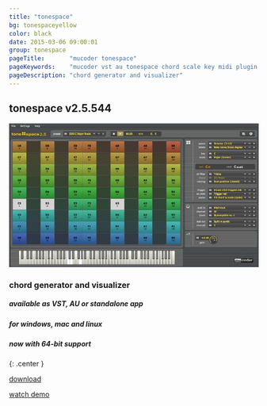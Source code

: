 ```yaml
---
title: "tonespace"
bg: tonespaceyellow
color: black 
date: 2015-03-06 09:00:01
group: tonespace
pageTitle:       "mucoder tonespace"
pageKeywords:    "mucoder vst au tonespace chord scale key midi plugin instrument"
pageDescription: "chord generator and visualizer"
---
```


## tonespace v2.5.544


![tonespace](/img/tonespace.jpg)


### chord generator and visualizer

##### available as VST, AU or standalone app

##### for windows, mac and linux

##### now with 64-bit support

{: .center }
<div>
<p></p>
<p><a class="large-button button-primary u-fixed-width-20" href="#download">download</a></p>
<p><a class="large-button u-fixed-width-20" href="#demo">watch demo</a></p>
</div>

